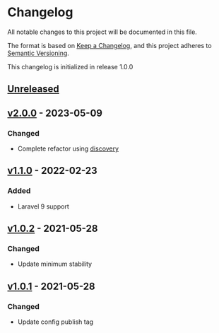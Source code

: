 # Changelog

All notable changes to this project will be documented in this file.

The format is based on [Keep a Changelog](https://keepachangelog.com/en/1.0.0/),
and this project adheres to [Semantic Versioning](https://semver.org/spec/v2.0.0.html).

This changelog is initialized in release 1.0.0

## [Unreleased]

## [v2.0.0] - 2023-05-09

### Changed
* Complete refactor using [discovery](https://github.com/php-http/discovery)

## [v1.1.0] - 2022-02-23

### Added
* Laravel 9 support

## [v1.0.2] - 2021-05-28

### Changed
* Update minimum stability

## [v1.0.1] - 2021-05-28

### Changed
* Update config publish tag

[Unreleased]: https://github.com/wimski/laravel-psr-http/compare/v2.0.0...master
[v2.0.0]: https://github.com/wimski/laravel-psr-http/compare/v1.1.0...v2.0.0
[v1.1.0]: https://github.com/wimski/laravel-psr-http/compare/v1.0.2...v1.1.0
[v1.0.2]: https://github.com/wimski/laravel-psr-http/compare/v1.0.1...v1.0.2
[v1.0.1]: https://github.com/wimski/laravel-psr-http/compare/v1.0.0...v1.0.1
